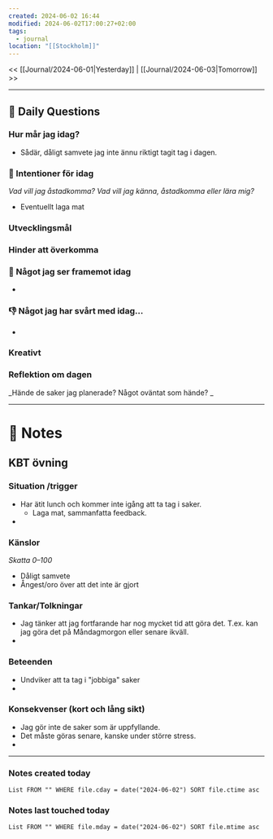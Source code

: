 ```yaml
---
created: 2024-06-02 16:44
modified: 2024-06-02T17:00:27+02:00
tags:
  - journal
location: "[[Stockholm]]"
---
```


<< [[Journal/2024-06-01|Yesterday]] | [[Journal/2024-06-03|Tomorrow]] >>

---
## 📅 Daily Questions
### Hur mår jag idag?
- Sådär, dåligt samvete jag inte ännu riktigt tagit tag i dagen.

### 🚀  Intentioner för idag
_Vad vill jag åstadkomma? Vad vill jag känna, åstadkomma eller lära mig?_
- Eventuellt laga mat

### Utvecklingsmål

### Hinder att överkomma

### 🙌 Något jag ser framemot idag
- 

### 👎 Något jag har svårt med idag...
- 

### Kreativt

### Reflektion om dagen
_Hände de saker jag planerade? Något oväntat som hände? _

---
# 📝 Notes
## KBT övning
### Situation /trigger
- Har ätit lunch och kommer inte igång att ta tag i saker.
	- Laga mat, sammanfatta feedback.
- 
### Känslor
_Skatta 0–100_
- Dåligt samvete
- Ångest/oro över att det inte är gjort
### Tankar/Tolkningar
- Jag tänker att jag fortfarande har nog mycket tid att göra det. T.ex. kan jag göra det på Måndagmorgon eller senare ikväll.
- 
### Beteenden
- Undviker att ta tag i "jobbiga" saker
- 
### Konsekvenser (kort och lång sikt)
- Jag gör inte de saker som är uppfyllande.
- Det måste göras senare, kanske under större stress.
-


---
### Notes created today
```dataview
List FROM "" WHERE file.cday = date("2024-06-02") SORT file.ctime asc
```
### Notes last touched today
```dataview
List FROM "" WHERE file.mday = date("2024-06-02") SORT file.mtime asc
```